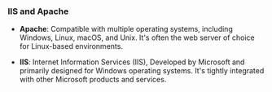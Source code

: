 

### IIS and Apache

- **Apache**: Compatible with multiple operating systems, including Windows, Linux, macOS, and Unix. It's often the web server of choice for Linux-based environments.
    
- **IIS**: Internet Information Services (IIS), Developed by Microsoft and primarily designed for Windows operating systems. It's tightly integrated with other Microsoft products and services.
